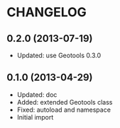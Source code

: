 CHANGELOG
=========

0.2.0 (2013-07-19)
------------------

* Updated: use Geotools 0.3.0


0.1.0 (2013-04-29)
------------------

* Updated: doc
* Added: extended Geotools class
* Fixed: autoload and namespace
* Initial import
